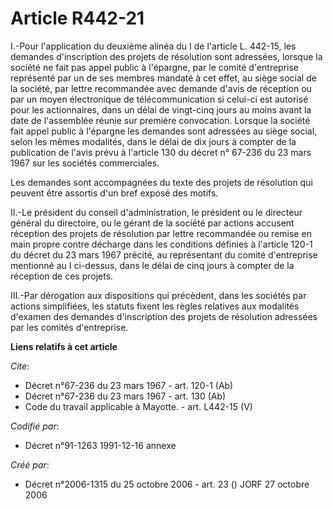 # Article R442-21

I.-Pour l'application du deuxième alinéa du I de l'article L. 442-15, les demandes d'inscription des projets de résolution
sont adressées, lorsque la société ne fait pas appel public à l'épargne, par le comité d'entreprise représenté par un de ses
membres mandaté à cet effet, au siège social de la société, par lettre recommandée avec demande d'avis de réception ou par un
moyen électronique de télécommunication si celui-ci est autorisé pour les actionnaires, dans un délai de vingt-cinq jours au
moins avant la date de l'assemblée réunie sur première convocation. Lorsque la société fait appel public à l'épargne les
demandes sont adressées au siège social, selon les mêmes modalités, dans le délai de dix jours à compter de la publication de
l'avis prévu à l'article 130 du décret n° 67-236 du 23 mars 1967 sur les sociétés commerciales. 

Les demandes sont accompagnées du texte des projets de résolution qui peuvent être assortis d'un bref exposé des motifs. 

II.-Le président du conseil d'administration, le président ou le directeur général du directoire, ou le gérant de la société
par actions accusent réception des projets de résolution par lettre recommandée ou remise en main propre contre décharge dans
les conditions définies à l'article 120-1 du décret du 23 mars 1967 précité, au représentant du comité d'entreprise mentionné
au I ci-dessus, dans le délai de cinq jours à compter de la réception de ces projets. 

III.-Par dérogation aux dispositions qui précèdent, dans les sociétés par actions simplifiées, les statuts fixent les règles
relatives aux modalités d'examen des demandes d'inscription des projets de résolution adressées par les comités d'entreprise.

**Liens relatifs à cet article**

_Cite_:

  - Décret n°67-236 du 23 mars 1967 - art. 120-1 (Ab)
  - Décret n°67-236 du 23 mars 1967 - art. 130 (Ab)
  - Code du travail applicable à Mayotte. - art. L442-15 (V)

_Codifié par_:

  - Décret n°91-1263 1991-12-16 annexe

_Créé par_:

  - Décret n°2006-1315 du 25 octobre 2006 - art. 23 () JORF 27 octobre 2006
